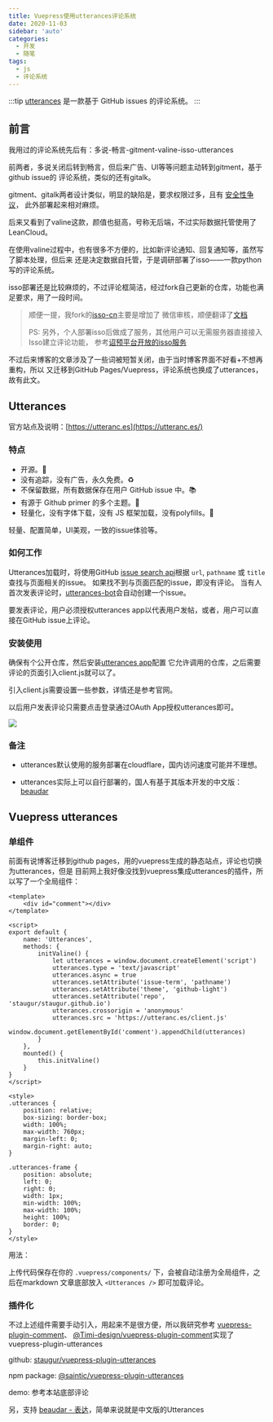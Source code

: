 ```yaml
---
title: Vuepress使用utterances评论系统
date: 2020-11-03
sidebar: 'auto'
categories:
  - 开发
  - 随笔
tags:
  - js
  - 评论系统
---
```


:::tip
[utterances](https://utteranc.es/) 是一款基于 GitHub issues 的评论系统。
:::

<!-- more -->

## 前言

我用过的评论系统先后有：多说-畅言-gitment-valine-isso-utterances

前两者，多说关闭后转到畅言，但后来广告、UI等等问题主动转到gitment，基于github issue的
评论系统，类似的还有gitalk。

gitment、gitalk两者设计类似，明显的缺陷是，要求权限过多，且有
[安全性争议](https://blog.wolfogre.com/posts/security-problem-of-gitment/)，
此外部署起来相对麻烦。

后来又看到了valine这款，颜值也挺高，号称无后端，不过实际数据托管使用了LeanCloud。

在使用valine过程中，也有很多不方便的，比如新评论通知、回复通知等，虽然写了脚本处理，但后来
还是决定数据自托管，于是调研部署了isso——一款python写的评论系统。

isso部署还是比较麻烦的，不过评论框简洁，经过fork自己更新的仓库，功能也满足要求，用了一段时间。

> 顺便一提，我fork的[isso-cn](https://github.com/staugur/isso-cn)主要是增加了
> 微信审核，顺便翻译了[文档](https://isso-cn.rtfd.vip)
>
> PS: 另外，个人部署isso后做成了服务，其他用户可以无需服务器直接接入Isso建立评论功能，
> 参考[诏预平台开放的isso服务](https://open.saintic.com/openservice/isso)

不过后来博客的文章涉及了一些词被短暂关闭，由于当时博客界面不好看+不想再重构，所以
又迁移到GitHub Pages/Vuepress，评论系统也换成了utterances，故有此文。

## Utterances

官方站点及说明：[https://utteranc.es](https://utteranc.es/)

### 特点

- 开源。📖
- 没有追踪，没有广告，永久免费。♻️
- 不保留数据，所有数据保存在用户 GitHub issue 中。📚
- 有源于 Github primer 的多个主题。🌈
- 轻量化，没有字体下载，没有 JS 框架加载，没有polyfills。🍜

轻量、配置简单，UI美观，一致的issue体验等。

### 如何工作

Utterances加载时，将使用GitHub [issue search api](https://developer.github.com/v3/search/#search-issues)根据 `url`, `pathname` 或 `title` 查找与页面相关的issue。
如果找不到与页面匹配的issue，即没有评论。
当有人首次发表评论时，[utterances-bot](https://github.com/utterances-bot)会自动创建一个issue。

要发表评论，用户必须授权utterances app以代表用户发帖，或者，用户可以直接在GitHub issue上评论。

### 安装使用

确保有个公开仓库，然后安装[utterances app](https://github.com/apps/utterances)配置
它允许调用的仓库，之后需要评论的页面引入client.js就可以了。

引入client.js需要设置一些参数，详情还是参考官网。

以后用户发表评论只需要点击登录通过OAuth App授权utterances即可。

![](https://static.saintic.com/picbed/staugur/2020/11/03/utterancesapp.png)

### 备注

- utterances默认使用的服务部署在cloudflare，国内访问速度可能并不理想。

- utterances实际上可以自行部署的，国人有基于其版本开发的中文版：[beaudar](https://beaudar.lipk.org/)

## Vuepress utterances

### 单组件

前面有说博客迁移到github pages，用的vuepress生成的静态站点，评论也切换为utterances，但是
目前网上我好像没找到vuepress集成utterances的插件，所以写了一个全局组件：

```vue
<template>
    <div id="comment"></div>
</template>

<script>
export default {
    name: 'Utterances',
    methods: {
        initValine() {
            let utterances = window.document.createElement('script')
            utterances.type = 'text/javascript'
            utterances.async = true
            utterances.setAttribute('issue-term', 'pathname')
            utterances.setAttribute('theme', 'github-light')
            utterances.setAttribute('repo', 'staugur/staugur.github.io')
            utterances.crossorigin = 'anonymous'
            utterances.src = 'https://utteranc.es/client.js'
            window.document.getElementById('comment').appendChild(utterances)
        }
    },
    mounted() {
        this.initValine()
    }
}
</script>

<style>
.utterances {
    position: relative;
    box-sizing: border-box;
    width: 100%;
    max-width: 760px;
    margin-left: 0;
    margin-right: auto;
}

.utterances-frame {
    position: absolute;
    left: 0;
    right: 0;
    width: 1px;
    min-width: 100%;
    max-width: 100%;
    height: 100%;
    border: 0;
}
</style>
```

用法：

上传代码保存在你的 `.vuepress/components/` 下，会被自动注册为全局组件，之后在markdown
文章底部放入 `<Utterances />` 即可加载评论。

### 插件化

不过上述组件需要手动引入，用起来不是很方便，所以我研究参考
[vuepress-plugin-comment](https://github.com/dongyuanxin/vuepress-plugin-comment)、
[@Timi-design/vuepress-plugin-comment](https://github.com/Timi-design/vuepress-plugin-timi/tree/master/vuepress-plugin-comments)实现了
vuepress-plugin-utterances

github: [staugur/vuepress-plugin-utterances](https://github.com/staugur/vuepress-plugin-utterances)

npm package: [@saintic/vuepress-plugin-utterances](https://www.npmjs.com/package/@saintic/vuepress-plugin-utterances)

demo: 参考本站底部评论

另，支持 [beaudar - 表达](https://beaudar.lipk.org/)，简单来说就是中文版的Utterances
